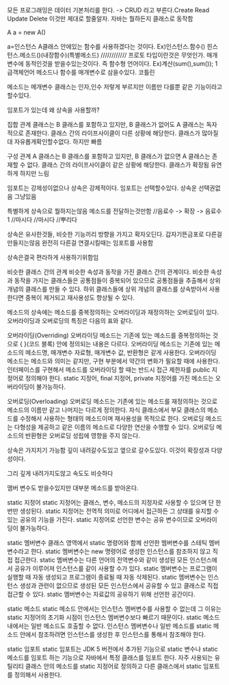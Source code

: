 모든 프로그래밍은 데이터 기본처리를 한다. -> CRUD 라고 부른다.Create Read Update Delete
이것만 제대로 할줄알자.
자바는 뭘하든지 클래스로 동작함

A a = new A()

a=인스턴스
A클래스 안에있는 함수를 사용하겠다는 것이다.
Ex)인스턴스.함수()   힌스턴스.메소드()(내장함수)(특별메소드)
////////////
프로토 타입이란것은 무엇인가.
매개변수에 동적인것을 받을수있는것이다. 즉 함수형 언어이다.
Ex)계산(sum(),sum());
1급객체언어
메소드나 함수를 매개변수로 삼을수있다.
코틀린

메소드는 메개변수
클래스는 인자,인수
저렇게 부르지만 이름만 다를뿐 같은 기능이라고 할수있다.

임포트가 있는데 왜 상속을 사용할까?

집합 관계
클래스는 B 클래스를 포함하고 있지만, B 클래스가 없어도 A 클래스는 독자적으로 존재한다.
클래스 간의 라이프사이클이 다른 상황에 해당한다.
클래스가 많아질대 자유롭게확인할수없다.
하지만 빠름


구성 관계
A 클래스는 B 클래스를 포함하고 있지만, B 클래스가 없으면 A 클래스는 존재할 수 없다.
클래스 간의 라이프사이클이 같은 상황에 해당한다.
클래스가 확장됨 유연하게 하지만 느림

임포트는 강제성이없으나 상속은 강제적이다.
임포트는 선택할수있다. 상속운 선택권없음 그냥있음

특별하게 상속으로 뭘하지는않음 메소드를 전달하는것만함
//음료수 -> 확장 -> 음료수1
//마시다            //마시다
                  //뿌리다
                  
상속은 유사한것들, 비슷한 기능끼리 방향을 가지고 확자오딘다. 갑자기뜬금포로 다른걸 만들지는않음 완전히 다른걸 연결시킬때는 임포트를 사용함

상속은결국 편라하게 사용하기위함임

비슷한 클래스 간의 관계
비슷한 속성과 동작을 가진 클래스 간의 관계이다.
비슷한 속성과 동작을 가지는 클래스들은 공통점들이 중복되어 있으므로 공통점들을 추출해서 상위 개념의
클래스를 만들 수 있다.
하위 클래스들에 상위 개념의 클래스를 상속받아서 사용한다면 중복이 제거되고 재사용성도 향상될 수 있다.


메소드의 상속에는 메소드를 중복정의하는 오버라이딩과 재정의하는 오버로딩이 있다.
오버라이딩과 오버로딩의 특징은 다음의 표와 같다.

오버라이딩(Overriding)
오버라이딩 메소드는 기존에 있는 메소드를 중복정의하는 것으로 { }(코드 블록) 안에 정의되는 내용은
다르다.
오버라이딩 메소드는 기존에 있는 메소드의 메소드명, 매개변수 자료형, 매개변수 값, 반환형은 같게
사용한다.
오버라이딩 메소드는 메소드와 의미는 같지만, 구현 부분에서 약간의 변화가 필요할 때에 사용한다.
인터페이스를 구현해서 메소드를 오버라이딩 할 때는 반드시 접근 제한자를 public 지정어로 정의해야 한다.
static 지정어, final 지정어, private 지정어를 가진 메소드는 오버라이딩이 불가능하다.


오버로딩(Overloading)
오버로딩 메소드는 기존에 있는 메소드를 재정의하는 것으로 메소드의 이름만 같고 나머지는 다르게
정의한다.
자식 클래스에서 부모 클래스의 메소드를 수정해서 사용하는 형태의 메소드이며 재사용성을 목적으로 한다.
오버로딩 메소드는 다형성을 제공하고 같은 이름의 메소드로 다양한 연산을 수행할 수 있다.
오버로딩 메소드의 반환형은 오버로딩 성립에 영향을 주지 않는다.


상속은 가지치기 가능함
깊이 내려갈수도있고 옆으로 갈수도있다.
이것이 확장성과 다양성이다.

그리 깊게 내려가지도않고 속도도 비슷하다

맴버 변수도 받을수있지만 대부분 메소드를 받아온다.



static 지정어
static 지정어는 클래스, 변수, 메소드의 지정자로 사용할 수 있으며 단 한 번만 생성된다.
static 지정어는 전역적 의미로 어디에서 접근하든 그 상태를 유지할 수 있는 공유의 기능을 가진다.
static 지정어로 선언한 변수는 공유 변수이므로 오버라이딩이 불가능하다.


static 멤버변수
클래스 영역에서 static 명령어와 함께 선언한 멤버변수를 스테틱 멤버변수라고 한다.
static 멤버변수는 new 명령어로 생성한 인스턴스를 참조하지 않고 직접 접근한다.
static 멤버변수는 다른 언어의 전역변수와 같이 생성된 모든 인스턴스에서 공유가 이루어져 인스턴스를
같이 사용할 수가 있다.
static 멤버변수는 프로그램이 실행할 때 자동 생성되고 프로그램이 종료될 때 자동 삭제된다.
static 멤버변수는 인스턴스 생성과 관련이 없으므로 생성된 모든 인스턴스에서 공유할 수 있고 클래스로
직접 접근할 수 있다.
static 멤버변수는 자료값의 공유하기 위해 선언한 공간이다.

static 메소드
static 메소드 안에서는 인스턴스 멤버변수를 사용할 수 없는데 그 이유는 static 지정어의 초기화 시점이
인스턴스 멤버변수보다 빠르기 때문이다.
static 메소드 내에서는 일반 메소드도 호출할 수 없다.
인스턴스 멤버변수나 일반 메소드를 static 메소드 안에서 참조하려면 인스턴스를 생성한 후 인스턴스를
통해서 참조해야 한다.

static 임포트
static 임포트는 JDK 5 버전에서 추가된 기능으로 static 변수나 static 메소드를 임포트 하는 기능으로
자바에서 특정 클래스를 임포트 한다.
자주 사용되는 유틸리티 클래스 안의 메소드를 static 지정어로 정의하고 다른 클래스에서 static 임포트를
정의해서 사용한다.










